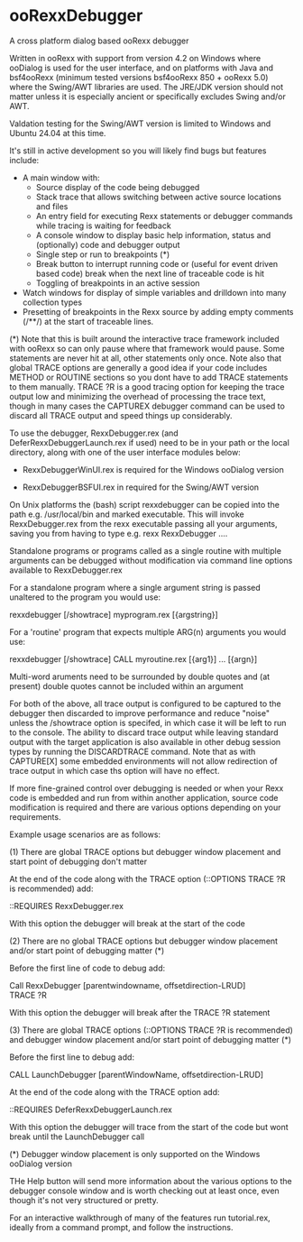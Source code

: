 # ooRexxDebugger

A cross platform dialog based ooRexx debugger

Written in ooRexx with support from version 4.2 on Windows where ooDialog is used for the user interface, 
and on platforms with Java and bsf4ooRexx (minimum tested versions bsf4ooRexx 850 + ooRexx 5.0) where the 
Swing/AWT libraries are used. The JRE/JDK version should not matter unless it is especially ancient or
specifically excludes Swing and/or AWT.

Valdation testing for the  Swing/AWT version is limited to  Windows and Ubuntu 24.04 at this time.

It's still in active development so you will likely find bugs but features include:

- A main window with:
  -  Source display of the code being debugged
  -  Stack trace that allows switching between active source locations and files
  -  An entry field for executing Rexx statements or debugger commands while tracing is waiting for feedback
  -  A console window to display basic help information, status and (optionally) code and debugger output 
  -  Single step or run to breakpoints (*)
  -  Break button to interrupt running code or (useful for event driven based code) break when the next line of traceable code is hit 
  -  Toggling of breakpoints in an active session
- Watch windows for display of simple variables and drilldown into many collection types
- Presetting of breakpoints in the Rexx source by adding  empty comments (/**/) at the start of traceable lines.

(*) Note that this is built around the interactive trace framework included with ooRexx so can only pause
where that framework would pause. Some statements are never hit at all, other statements only once. 
Note also that global TRACE options are generally a good idea if your code includes METHOD or ROUTINE
sections so you dont have to add TRACE statements to them manually. TRACE ?R is a good tracing option for 
keeping the trace output low and minimizing the overhead of processing the trace text, though in many cases the 
CAPTUREX debugger command can be used to discard all TRACE output and speed things up considerably.

To  use the debugger, RexxDebugger.rex (and DeferRexxDebuggerLaunch.rex if used) need to be in your path or the local directory,
along with one of the user interface modules below:

   - RexxDebuggerWinUI.rex is required for the Windows ooDialog version

   - RexxDebuggerBSFUI.rex in required for the Swing/AWT version

On Unix platforms the (bash) script rexxdebugger can be copied into the path e.g. /usr/local/bin and marked executable. This will
invoke RexxDebugger.rex from the rexx executable passing all your arguments, saving you from having to type e.g. rexx RexxDebugger .... 

Standalone programs or programs called as a single routine with multiple arguments can be debugged without modification via  command line options  available to RexxDebugger.rex

For a standalone program  where a single argument string is passed unaltered to the program you would use:

rexxdebugger [/showtrace] myprogram.rex [{argstring}]

For a 'routine' program that expects multiple ARG(n) arguments you would use:

rexxdebugger [/showtrace] CALL myroutine.rex [{arg1}] ... [{argn}]

Multi-word aruments need to be surrounded by double quotes and (at present) double quotes cannot be included within an argument

For both of the above, all trace output is configured to be captured to the debugger then discarded to improve performance and reduce "noise" unless the /showtrace option is specifed, in which case it will be left to run to the console. The ability to discard trace output while leaving standard output with the target application is also available in other debug session types by running the DISCARDTRACE command. Note that as with CAPTURE[X] some embedded environments will not allow redirection of trace output in which case ths option will have no effect.

If more fine-grained control over debugging is needed or when your Rexx code is embedded and run from within another application, source code modification is required and there are various options depending on your requirements.

Example usage scenarios are as follows:

(1) There are global TRACE options but debugger window placement and start point of debugging don't matter

At the end of the code along with the TRACE option (::OPTIONS TRACE ?R is recommended)  add:

  ::REQUIRES RexxDebugger.rex

With this option the debugger will break at the start of the code

(2) There are no global TRACE options but debugger window placement and/or start point of debugging matter (*)

Before the first line of code to debug add:
  
  Call RexxDebugger [parentwindowname, offsetdirection-LRUD]  
  TRACE ?R

With this option the debugger will break after the TRACE ?R statement
  
(3) There are global TRACE options (::OPTIONS TRACE ?R is recommended) and debugger window placement and/or start point of debugging matter (*)

Before the first line to debug add:

  CALL LaunchDebugger [parentWindowName, offsetdirection-LRUD]

At the end of the code along with the TRACE option add:

  ::REQUIRES DeferRexxDebuggerLaunch.rex

With this option the debugger will trace from the start of the code  but wont break until the LaunchDebugger call

(*) Debugger window placement is only supported on the Windows ooDialog version

THe Help button will send more information about the various options to the debugger console window and is worth checking out at least once, even though it's not very structured or pretty.

For an interactive walkthrough of many of the features run tutorial.rex, ideally from a command prompt, and follow the instructions.
